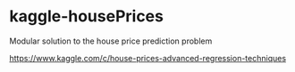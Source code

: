 # kaggle-housePrices
Modular solution to the house price prediction problem

https://www.kaggle.com/c/house-prices-advanced-regression-techniques
